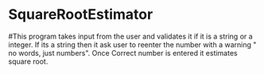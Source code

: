 # SquareRootEstimator

#This program takes input from the user and validates it if it is a string or a integer. If its a string then it ask user to reenter the number with a warning " no words, just numbers". Once Correct number is entered it estimates square root.
